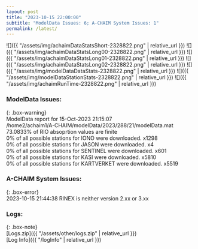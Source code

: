 ```yaml
---
layout: post
title: "2023-10-15 22:00:00"
subtitle: "ModelData Issues: 6; A-CHAIM System Issues: 1"
permalink: /latest/
---
```


![]({{ "/assets/img/achaimDataStatsShort-2328822.png" | relative_url }})
![]({{ "/assets/img/achaimDataStatsLong00-2328822.png" | relative_url }})
![]({{ "/assets/img/achaimDataStatsLong01-2328822.png" | relative_url }})
![]({{ "/assets/img/achaimDataStatsLong02-2328822.png" | relative_url }})
![]({{ "/assets/img/modelDataDataStats-2328822.png" | relative_url }})
![]({{ "/assets/img/modelDataStationStats-2328822.png" | relative_url }})
![]({{ "/assets/img/achaimRunTime-2328822.png" | relative_url }})


### ModelData Issues:  
  
{: .box-warning}  
 ModelData report for 15-Oct-2023 21:15:07   
 /home2/achaim1/A-CHAIM/modelData/2023/288/21/modelData.mat   
 73.0833% of RIO absoprtion values are finite   
 0% of all possible stations for IONO were downloaded. x1298   
 0% of all possible stations for JASON were downloaded. x4   
 0% of all possible stations for SENTINEL were downloaded. x601   
 0% of all possible stations for KASI were downloaded. x5810   
 0% of all possible stations for KARTVERKET were downloaded. x5519   
  
### A-CHAIM System Issues:  
  
{: .box-error}  
2023-10-15 21:44:38 RINEX is neither version 2.xx or 3.xx  

### Logs:  
  
{: .box-note}  
[Logs.zip]({{ "/assets/other/logs.zip" | relative_url }})  
[Log Info]({{ "/logInfo" | relative_url }})  
